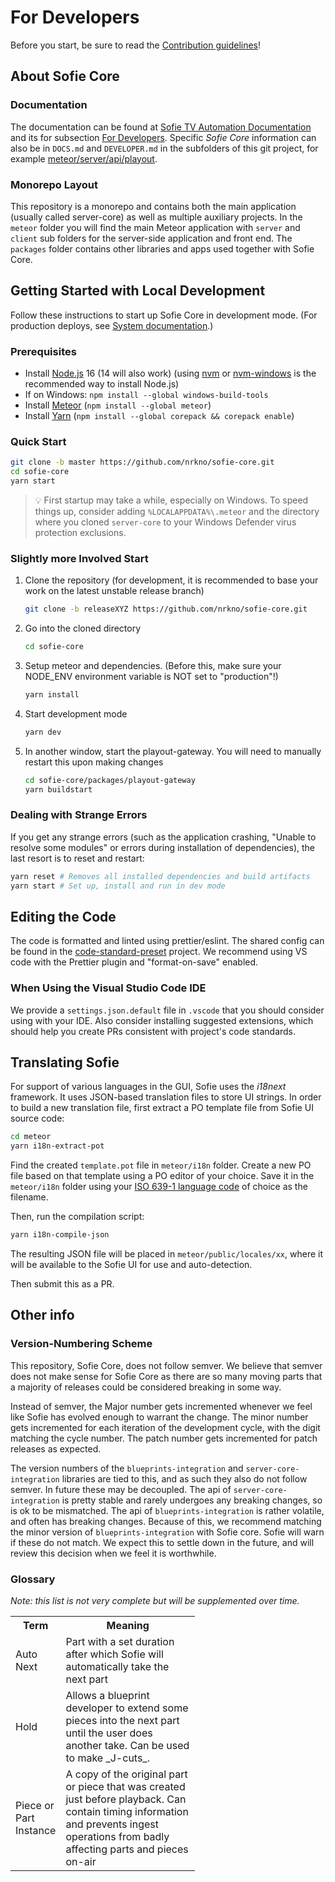 # For Developers

Before you start, be sure to read the [Contribution guidelines](CONTRIBUTING.md)!

## About Sofie Core

### Documentation

The documentation can be found at [Sofie TV Automation Documentation](https://nrkno.github.io/sofie-core/) and its for subsection [For Developers](https://nrkno.github.io/sofie-core/docs/for-developers/intro). Specific _Sofie Core_ information can also be in `DOCS.md` and `DEVELOPER.md` in the subfolders of this git project, for example [meteor/server/api/playout](meteor/server/api/playout/DOCS.md).

### Monorepo Layout

This repository is a monorepo and contains both the main application (usually called server-core) as well as multiple auxiliary projects. In the `meteor` folder you will find the main Meteor application with `server` and `client` sub folders for the server-side application and front end. The `packages` folder contains other libraries and apps used together with Sofie Core.

## Getting Started with Local Development

Follow these instructions to start up Sofie Core in development mode. (For production deploys, see [System documentation](https://nrkno.github.io/sofie-core/docs/user-guide/installation/intro).)

### Prerequisites

- Install [Node.js](https://nodejs.org) 16 (14 will also work) (using [nvm](https://github.com/nvm-sh/nvm) or [nvm-windows](https://github.com/coreybutler/nvm-windows) is the recommended way to install Node.js)
- If on Windows: `npm install --global windows-build-tools`
- Install [Meteor](https://www.meteor.com/install) (`npm install --global meteor`)
- Install [Yarn](https://yarnpkg.com) (`npm install --global corepack && corepack enable`)

### Quick Start

```bash
git clone -b master https://github.com/nrkno/sofie-core.git
cd sofie-core
yarn start
```

> 💡 First startup may take a while, especially on Windows. To speed things up, consider adding `%LOCALAPPDATA%\.meteor` and the directory where you cloned `server-core` to your Windows Defender virus protection exclusions.

### Slightly more Involved Start

1. Clone the repository (for development, it is recommended to base your work on the latest unstable release branch)

   ```bash
   git clone -b releaseXYZ https://github.com/nrkno/sofie-core.git
   ```

2. Go into the cloned directory

   ```bash
   cd sofie-core
   ```

3. Setup meteor and dependencies. (Before this, make sure your NODE_ENV environment variable is NOT set to "production"!)

   ```bash
   yarn install
   ```

4. Start development mode

   ```bash
   yarn dev
   ```

5. In another window, start the playout-gateway. You will need to manually restart this upon making changes

   ```bash
   cd sofie-core/packages/playout-gateway
   yarn buildstart
   ```

### Dealing with Strange Errors

If you get any strange errors (such as the application crashing, "Unable to resolve some modules" or errors during installation of dependencies), the last resort is to reset and restart:

```bash
yarn reset # Removes all installed dependencies and build artifacts
yarn start # Set up, install and run in dev mode
```

## Editing the Code

The code is formatted and linted using prettier/eslint. The shared config can be found in the [code-standard-preset](https://github.com/nrkno/tv-automation-sofie-code-standard-preset) project. We recommend using VS code with the Prettier plugin and "format-on-save" enabled.

### When Using the Visual Studio Code IDE

We provide a `settings.json.default` file in `.vscode` that you should consider using with your IDE. Also consider installing suggested
extensions, which should help you create PRs consistent with project's code standards.


## Translating Sofie

For support of various languages in the GUI, Sofie uses the _i18next_ framework. It uses JSON-based translation files to store UI strings. In order to build a new translation file, first extract a PO template file from Sofie UI source code:

```bash
cd meteor
yarn i18n-extract-pot
```

Find the created `template.pot` file in `meteor/i18n` folder. Create a new PO file based on that template using a PO editor of your choice. Save it in the `meteor/i18n` folder using your [ISO 639-1 language code](https://en.wikipedia.org/wiki/List_of_ISO_639-1_codes) of choice as the filename.

Then, run the compilation script:

```bash
yarn i18n-compile-json
```

The resulting JSON file will be placed in `meteor/public/locales/xx`, where it will be available to the Sofie UI for use and auto-detection.

Then submit this as a PR.

## Other info

### Version-Numbering Scheme

This repository, Sofie Core, does not follow semver. We believe that semver does not make sense for Sofie Core as there are so many moving parts that a majority of releases could be considered breaking in some way.

Instead of semver, the Major number gets incremented whenever we feel like Sofie has evolved enough to warrant the change. The minor number gets incremented for each iteration of the development cycle, with the digit matching the cycle number. The patch number gets incremented for patch releases as expected.

The version numbers of the `blueprints-integration` and `server-core-integration` libraries are tied to this, and as such they also do not follow semver. In future these may be decoupled.
The api of `server-core-integration` is pretty stable and rarely undergoes any breaking changes, so is ok to be mismatched.
The api of `blueprints-integration` is rather volatile, and often has breaking changes. Because of this, we recommend matching the minor version of `blueprints-integration` with Sofie core. Sofie will warn if these do not match. We expect this to settle down in the future, and will review this decision when we feel it is worthwhile.

### Glossary

*Note: this list is not very complete but will be supplemented over time.*

<table class="relative-table wrapped" style="width: 58.5299%;">
<colgroup><col style="width: 22.6079%;"> <col style="width: 77.3921%;"></colgroup>
<tbody>

<tr>
<th>Term</th>
<th>Meaning</th>
</tr>

<tr>
<td>Auto Next</td>
<td>Part with a set duration after which Sofie will automatically take the next part</td>
</tr>

<tr>
<td>Hold</td>
<td>Allows a blueprint developer to extend some pieces into the next part until the user does another take. Can be used to make _J-cuts_.</td>
</tr>

<tr>
<td>Piece or Part Instance</td>
<td>A copy of the original part or piece that was created just before playback. Can contain timing information and prevents ingest operations from badly affecting parts and pieces on-air</td>
</tr>

</tbody>
</table>
